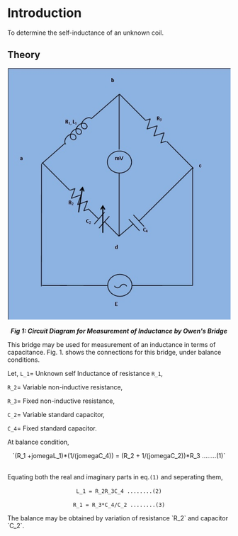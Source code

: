 # Introduction
To determine the self-inductance of an unknown coil. 

## Theory

  <div align="center">
<img src="images/owen_bridge_capacitance_theory8_upload.jpg" />

***Fig 1: Circuit Diagram for Measurement of Inductance by Owen's Bridge***
</div>
This bridge may be used for measurement of an inductance in terms of capacitance. Fig. 1. shows the connections for this bridge, under balance conditions.


Let,
  `L_1`= Unknown self Inductance of resistance `R_1`,

`R_2`= Variable non-inductive resistance,

`R_3`= Fixed non-inductive resistance,

`C_2`= Variable standard capacitor,

`C_4`= Fixed standard capacitor.

At balance condition, 

<div align="center">
`(R_1 +jomegaL_1)*(1/(jomegaC_4)) = (R_2 + 1/(jomegaC_2))*R_3 ........(1)`

</div>
 </br>

Equating both the real and imaginary parts in eq.`(1)` and seperating them,
<div align="center">

`L_1 = R_2R_3C_4 ........(2)`


`R_1 = R_3*C_4/C_2 ........(3)`

</div>
The balance may be obtained by variation of resistance `R_2` and capacitor `C_2`.


